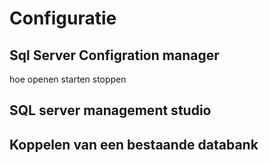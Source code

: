 # Configuratie

## Sql Server Configration manager
hoe openen
starten stoppen

## SQL server management studio

## Koppelen van een bestaande databank
